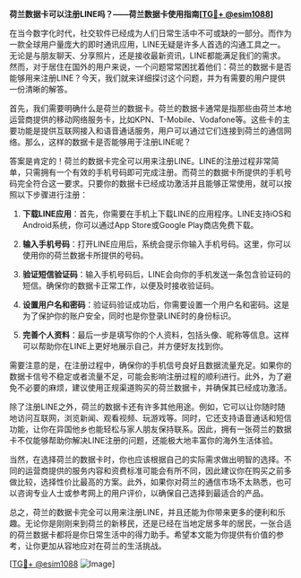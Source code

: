 **荷兰数据卡可以注册LINE吗？——荷兰数据卡使用指南[[TG💪+ @esim1088](https://t.me/s/esim1088)]**

在当今数字化时代，社交软件已经成为人们日常生活中不可或缺的一部分。而作为一款全球用户量庞大的即时通讯应用，LINE无疑是许多人首选的沟通工具之一。无论是与朋友聊天、分享照片，还是接收最新资讯，LINE都能满足我们的需求。然而，对于居住在国外的用户来说，一个问题常常困扰着他们：荷兰的数据卡是否能够用来注册LINE？今天，我们就来详细探讨这个问题，并为有需要的用户提供一份清晰的解答。

首先，我们需要明确什么是荷兰的数据卡。荷兰的数据卡通常是指那些由荷兰本地运营商提供的移动网络服务卡，比如KPN、T-Mobile、Vodafone等。这些卡的主要功能是提供互联网接入和语音通话服务，用户可以通过它们连接到荷兰的通信网络。那么，这样的数据卡是否能够用于注册LINE呢？

答案是肯定的！荷兰的数据卡完全可以用来注册LINE。LINE的注册过程非常简单，只需拥有一个有效的手机号码即可完成注册。而荷兰的数据卡所提供的手机号码完全符合这一要求。只要你的数据卡已经成功激活并且能够正常使用，就可以按照以下步骤进行注册：

1. **下载LINE应用**：首先，你需要在手机上下载LINE的应用程序。LINE支持iOS和Android系统，你可以通过App Store或Google Play商店免费下载。

2. **输入手机号码**：打开LINE应用后，系统会提示你输入手机号码。这里，你可以使用你的荷兰数据卡所提供的号码。

3. **验证短信验证码**：输入手机号码后，LINE会向你的手机发送一条包含验证码的短信。确保你的数据卡正常工作，以便及时接收验证码。

4. **设置用户名和密码**：验证码验证成功后，你需要设置一个用户名和密码。这是为了保护你的账户安全，同时也是你登录LINE时的身份标识。

5. **完善个人资料**：最后一步是填写你的个人资料，包括头像、昵称等信息。这样可以帮助你在LINE上更好地展示自己，并方便好友找到你。

需要注意的是，在注册过程中，确保你的手机信号良好且数据流量充足。如果你的数据卡信号不稳定或者流量不足，可能会影响注册过程的顺利进行。此外，为了避免不必要的麻烦，建议使用正规渠道购买的荷兰数据卡，并确保其已经成功激活。

除了注册LINE之外，荷兰的数据卡还有许多其他用途。例如，它可以让你随时随地访问互联网，浏览新闻、观看视频、玩游戏等。同时，它还支持语音通话和短信功能，让你在异国他乡也能轻松与家人朋友保持联系。因此，拥有一张荷兰的数据卡不仅能够帮助你解决LINE注册的问题，还能极大地丰富你的海外生活体验。

当然，在选择荷兰的数据卡时，你也应该根据自己的实际需求做出明智的选择。不同的运营商提供的服务内容和资费标准可能会有所不同，因此建议你在购买之前多做比较，选择性价比最高的方案。此外，如果你对荷兰的通信市场不太熟悉，也可以咨询专业人士或参考网上的用户评价，以确保自己选择到最适合的产品。

总之，荷兰的数据卡完全可以用来注册LINE，并且还能为你带来更多的便利和乐趣。无论你是刚刚来到荷兰的新移民，还是已经在当地定居多年的居民，一张合适的荷兰数据卡都将是你日常生活中的得力助手。希望本文能为你提供有价值的参考，让你更加从容地应对在荷兰的生活挑战。

[[TG💪+ @esim1088](https://t.me/s/esim1088) ![Image](https://i.postimg.cc/4NQfJmqS/Snipaste-2025-05-13-00-14-12.png)]